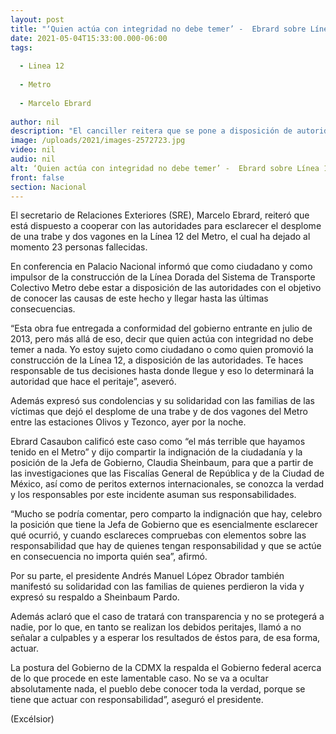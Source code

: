 ```yaml
---
layout: post
title: "‘Quien actúa con integridad no debe temer’ -  Ebrard sobre Línea 12"
date: 2021-05-04T15:33:00.000-06:00
tags:
  
  - Linea 12
  
  - Metro
  
  - Marcelo Ebrard
  
author: nil
description: "El canciller reitera que se pone a disposición de autoridades para esclarecer lo sucedido; ‘comparto indignación de ciudadanía’, asegura; se debe conocer la verdad: López Obrador"
image: /uploads/2021/images-2572723.jpg
video: nil
audio: nil
alt: ‘Quien actúa con integridad no debe temer’ -  Ebrard sobre Línea 12
front: false
section: Nacional
---
```


El secretario de Relaciones Exteriores (SRE), Marcelo Ebrard, reiteró que está dispuesto a cooperar con las autoridades para esclarecer el desplome de una trabe y dos vagones en la Línea 12 del Metro, el cual ha dejado al momento 23 personas fallecidas.

En conferencia en Palacio Nacional informó que como ciudadano y como impulsor de la construcción de la Línea Dorada del Sistema de Transporte Colectivo Metro debe estar a disposición de las autoridades con el objetivo de conocer las causas de este hecho y llegar hasta las últimas consecuencias.

“Esta obra fue entregada a conformidad del gobierno entrante en julio de 2013, pero más allá de eso, decir que quien actúa con integridad no debe temer a nada. Yo estoy sujeto como ciudadano o como quien promovió la construcción de la Línea 12, a disposición de las autoridades. Te haces responsable de tus decisiones hasta donde llegue y eso lo determinará la autoridad que hace el peritaje”, aseveró.

Además expresó sus condolencias y su solidaridad con las familias de las víctimas que dejó el desplome de una trabe y de dos vagones del Metro entre las estaciones Olivos y Tezonco, ayer por la noche.

Ebrard Casaubon calificó este caso como “el más terrible que hayamos tenido en el Metro” y dijo compartir la indignación de la ciudadanía y la posición de la Jefa de Gobierno, Claudia Sheinbaum, para que a partir de las investigaciones que las Fiscalías General de República y de la Ciudad de México, así como de peritos externos internacionales, se conozca la verdad y los responsables por este incidente asuman sus responsabilidades.

“Mucho se podría comentar, pero comparto la indignación que hay, celebro la posición que tiene la Jefa de Gobierno que es esencialmente esclarecer qué ocurrió, y cuando esclareces compruebas con elementos sobre las responsabilidad que hay de quienes tengan responsabilidad y que se actúe en consecuencia no importa quién sea”, afirmó.

Por su parte, el presidente Andrés Manuel López Obrador también manifestó su solidaridad con las familias de quienes perdieron la vida y expresó su respaldo a Sheinbaum Pardo.

Además aclaró que el caso de tratará con transparencia y no se protegerá a nadie, por lo que, en tanto se realizan los debidos peritajes, llamó a no señalar a culpables y a esperar los resultados de éstos para, de esa forma, actuar.

La postura del Gobierno de la CDMX la respalda el Gobierno federal acerca de lo que procede en este lamentable caso. No se va a ocultar absolutamente nada, el pueblo debe conocer toda la verdad, porque se tiene que actuar con responsabilidad”, aseguró el presidente.

(Excélsior)